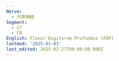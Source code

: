 ```yaml
---
Nerve:
  - 尺骨神経
Segment:
  - C7
  - C8
English: Flexor Digitorum Profundus (FDP)
lastmod: '2025-03-03'
last_edited: 2025-02-27T00:00:00.000Z
---
```



